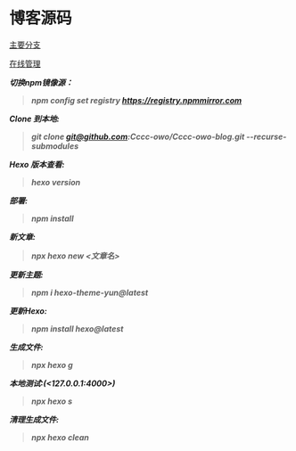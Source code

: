 # 博客源码

[主要分支](https://github.com/Cccc-owo/Cccc-owo-blog/)

[在线管理](https://blog-edit.iscccc.eu.org/)

***切换npm镜像源：***

>***npm config set registry https://registry.npmmirror.com***

***Clone 到本地:***

>***git clone git@github.com:Cccc-owo/Cccc-owo-blog.git --recurse-submodules***

***Hexo 版本查看:***

> ***hexo version***

***部署:***

> ***npm install***

***新文章:***

> ***npx hexo new <文章名>***

***更新主题:***

> ***npm i hexo-theme-yun@latest***

***更新Hexo:***

> ***npm install hexo@latest***

***生成文件:***

> ***npx hexo g***

***本地测试:(<127.0.0.1:4000>)***

> ***npx hexo s***

***清理生成文件:***

> ***npx hexo clean***
